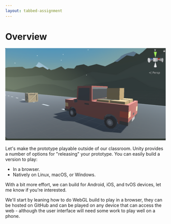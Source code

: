 ```yaml
---
layout: tabbed-assignment
---
```


# Overview

<img class="overview-image" src="assets/images/screen-capture.png">

Let's make the prototype playable outside of our classroom. Unity provides a number of options for "releasing" your prototype. You can easily build a version to play:
* In a browser.
* Natively on Linux, macOS, or Windows.

With a bit more effort, we can build for Android, iOS, and tvOS devices, let me know if you're interested.

We'll start by leaning how to do WebGL build to play in a browser, they can be hosted on GitHub and can be played on any device that can access the web - although the user interface will need some work to play well on a phone.

<!-- Don't edit links here, change them in _data/assignment.yml instead, -->

[slides]: <{{site.data.assignment.slides}}>
[template]: <{{site.data.assignment.template}}>
